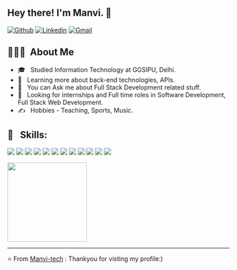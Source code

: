 
<h2> Hey there! I'm Manvi. 👋 </h2>

[![Github](https://img.shields.io/badge/-Github-000?style=flat&logo=Github&logoColor=white)](https://github.com/Manvi-tech)
[![Linkedin](https://img.shields.io/badge/-LinkedIn-blue?style=flat&logo=Linkedin&logoColor=white)](https://www.linkedin.com/in/manvi-bansal-8649821a1/)
[![Gmail](https://img.shields.io/badge/-Gmail-c14438?style=flat&logo=Gmail&logoColor=white)](mailto:bansalmanvi1409@gmail.com)


## 👨🏻‍💻 &nbsp;About Me 

- 🎓 &nbsp; Studied Information Technology at GGSIPU, Delhi.
- 🌱 &nbsp; Learning more about back-end technologies, APIs.
- 💬 &nbsp; You can Ask me about Full Stack Development related stuff.
- 💼 &nbsp; Looking for internships and Full time roles in Software Development, Full Stack Web Development.
- ✍️ &nbsp; Hobbies - Teaching, Sports, Music.  
  
  
 
## 📌 &nbsp; Skills: 
 <img src = "https://img.shields.io/badge/-HTML5-E34F26?style=flat&logo=html5&logoColor=white"> <img src = "https://img.shields.io/badge/-CSS3-1572B6?style=flat&logo=css3&logoColor=white">
<img src="https://img.shields.io/badge/-Bootstrap-563D7C?style=flat&logo=bootstrap&logoColor=white">
<img src="https://img.shields.io/badge/-JavaScript-eed718?style=flat&logo=javascript&logoColor=ffffff">
<img src="https://img.shields.io/badge/-Sass-cc6699?style=flat&logo=sass&logoColor=ffffff">
<img src="https://img.shields.io/badge/-MongoDB-4DB33D?style=flat&logo=mongodb&logoColor=FFFFFF">
<img src="https://img.shields.io/badge/-Express.js-787878?style=flat">
<img src="https://img.shields.io/badge/-Node.js-3C873A?style=flat&logo=Node.js&logoColor=white">
<img src="http://img.shields.io/badge/-Git-F1502F?style=flat&logo=git&logoColor=FFFFFF">
<img src="http://img.shields.io/badge/-Github-000000?style=flat&logo=github&logoColor=FFFFFF">
<img src="http://img.shields.io/badge/-VS%20Code-007ACC?style=flat&logo=visual%20studio%20code&logoColor=white">
<img src="http://img.shields.io/badge/-Heroku-430098?style=flat&logo=heroku&logoColor=white">
<br/>


<a href="https://github.com/Manvi-tech">
<!--   <img height="180em" src="https://github-readme-stats.vercel.app/api?username=Manvi-tech&theme=buefy&show_icons=true" /> -->
  <img height="180em" src="https://github-readme-stats.vercel.app/api/top-langs/?username=Manvi-tech&theme=buefy&layout=compact" />
</a>

<br/>


***********************************

⭐️ From [Manvi-tech](https://github.com/Manvi-tech) : Thankyou for visting my profile:)
